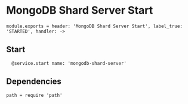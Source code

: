 
# MongoDB Shard Server Start

    module.exports = header: 'MongoDB Shard Server Start', label_true: 'STARTED', handler: ->

## Start

      @service.start name: 'mongodb-shard-server'

## Dependencies

    path = require 'path'

